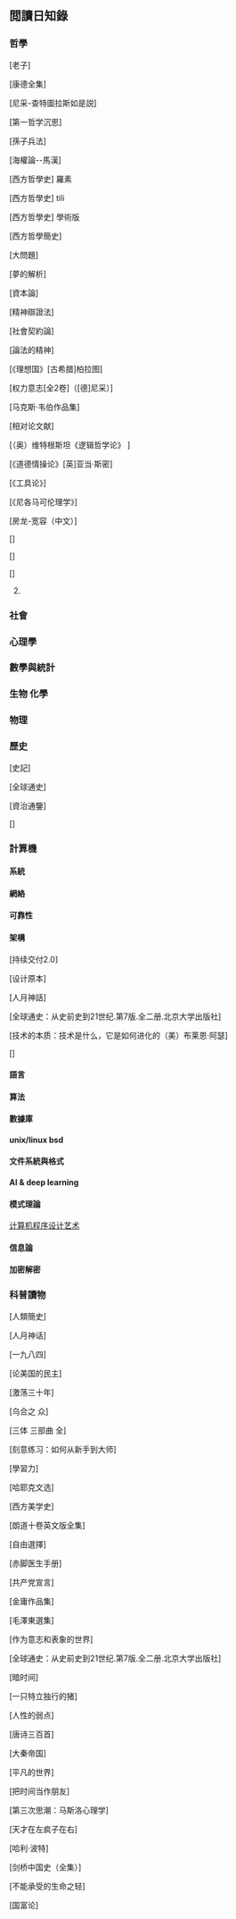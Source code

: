 ##   閲讀日知錄

### 哲學

[老子]

[康德全集]

[尼采-查特圖拉斯如是説]

[第一哲学沉思]

[孫子兵法]

[海權論--馬漢]

[西方哲學史] 羅素

[西方哲學史] tili

[西方哲學史] 學術版

[西方哲學簡史]

[大問題]

[夢的解析]

[資本論]

[精神辯證法]

[社會契約論]

[論法的精神]

[《理想国》[古希腊]柏拉图] 

[权力意志[全2卷]（[德]尼采）]

[马克斯·韦伯作品集]

[相对论文献]

[（奥）维特根斯坦《逻辑哲学论》 ]

[《道德情操论》[英]亚当·斯密]

[《工具论》]

[《尼各马可伦理学》]

[房龙-宽容（中文）]

[]

[]

[]


2.
### 社會



### 心理學


### 數學與統計


###  生物 化學


###  物理 

###  歷史

[史記]

[全球通史]

[資治通鑒]

[]
###  計算機

#### 系統

#### 網絡

#### 可靠性

#### 架構
 [持续交付2.0]
 
 [设计原本]
 
 [人月神話]

 [全球通史：从史前史到21世纪.第7版.全二册.北京大学出版社]
 
 [技术的本质：技术是什么，它是如何进化的（美）布莱恩·阿瑟]
 
 []
 

  
  
 
 
 
 
 
 
 
#### 語言

#### 算法

#### 數據庫

#### unix/linux bsd

#### 文件系統與格式

#### AI & deep learning


#### 模式理論

  [计算机程序设计艺术](https://zh.wikipedia.org/wiki/%E8%AE%A1%E7%AE%97%E6%9C%BA%E7%A8%8B%E5%BA%8F%E8%AE%BE%E8%AE%A1%E8%89%BA%E6%9C%AF)
  

####  信息論

####  加密解密


### 科普讀物

[人類簡史]

[人月神话]

[一九八四]

[论美国的民主]

[激荡三十年]

[乌合之 众]

[三体 三部曲 全]

[刻意练习：如何从新手到大师]

[學習力]

[哈耶克文选]

[西方美学史]

[朗道十卷英文版全集]

[自由選擇]

[赤脚医生手册]

[共产党宣言]

[金庸作品集]

[毛澤東選集]

[作为意志和表象的世界]

[全球通史：从史前史到21世纪.第7版.全二册.北京大学出版社]

[暗时间]

[一只特立独行的猪]

[人性的弱点]

[唐诗三百首]

[大秦帝国]

[平凡的世界]

[把时间当作朋友]

[第三次思潮：马斯洛心理学]

[天才在左疯子在右]

[哈利·波特]

[剑桥中国史（全集）]

[不能承受的生命之轻]

[国富论]


